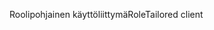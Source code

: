 <span data-ttu-id="2015b-101">Roolipohjainen käyttöliittymä</span><span class="sxs-lookup"><span data-stu-id="2015b-101">RoleTailored client</span></span>